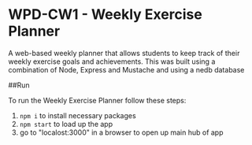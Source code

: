 # WPD-CW1 - Weekly Exercise Planner

A web-based weekly planner that allows students to keep track of their weekly exercise goals and achievements.
This was built using a combination of Node, Express and Mustache and using a nedb database

##Run

To run the Weekly Exercise Planner follow these steps:

1. `npm i` to install necessary packages
2. `npm start` to load up the app
3. go to "localost:3000" in a browser to open up main hub of app


